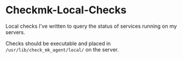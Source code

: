 # Checkmk-Local-Checks

Local checks I've written to query the status of services running on my servers.

Checks should be executable and placed in `/usr/lib/check_mk_agent/local/` on the server.

